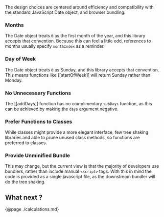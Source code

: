 The design choices are centered around efficiency and compatibility with the
standard JavaScript Date object, and browser bundling.

### Months

The Date object treats `0` as the first month of the year, and this library
accepts that convention. Because this can feel a little odd, references to months
usually specify `monthIndex` as a reminder.

### Day of Week

The Date object treats `0` as Sunday, and this library accepts that convention.
This means functions like [[startOfWeek]] will return Sunday rather than Monday.

### No Unnecessary Functions

The [[addDays]] function has no complimentary `subDays` function, as this can
be achieved by making the `days` argument negative.

### Prefer Functions to Classes

While classes might provide a more elegant interface, few tree shaking libraries
and able to prune unused class methods, so functions are preferred to classes.

### Provide Unminified Bundle

This may change, but the current view is that the majority of developers
use bundlers, rather than include manual `<script>` tags. With this in
mind the code is provided as a single javascript file, as the downstream
bundler will do the tree shaking.

## What next ?

{@page ./calculations.md}
